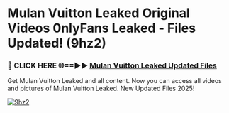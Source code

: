 # Mulan Vuitton Leaked Original Videos 0nlyFans Leaked - Files Updated! (9hz2)

<h3>🔴 CLICK HERE 🌐==►► <a href="https://tinyurl.com/2jnfzry5" rel="nofollow">Mulan Vuitton Leaked Updated Files</a></h3>

Get Mulan Vuitton Leaked and all content. Now you can access all videos and pictures of Mulan Vuitton Leaked. New Updated Files 2025!

[![9hz2](https://i.imgur.com/GyGTBgg.gif)](https://tinyurl.com/2jnfzry5)
